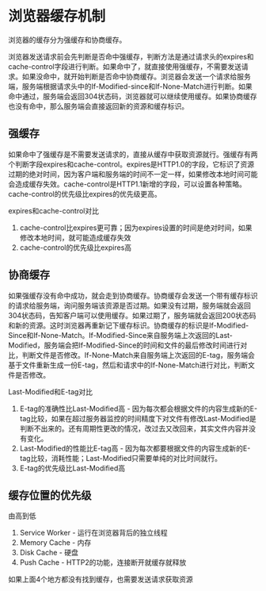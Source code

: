 # 浏览器缓存机制

浏览器的缓存分为强缓存和协商缓存。

浏览器发送请求前会先判断是否命中强缓存，判断方法是通过请求头的expires和cache-control字段进行判断。如果命中了，就直接使用强缓存，不需要发送请求。如果没命中，就开始判断是否命中协商缓存。浏览器会发送一个请求给服务端，服务端根据请求头中的If-Modified-since和If-None-Match进行判断。如果命中通过，服务端会返回304状态码，浏览器就可以继续使用缓存。如果协商缓存也没有命中，那么服务端会直接返回新的资源和缓存标识。


## 强缓存

如果命中了强缓存是不需要发送请求的，直接从缓存中获取资源就行。强缓存有两个判断字段expires和cache-control。expires是HTTP1.0的字段，它标识了资源过期的绝对时间，因为客户端和服务端的时间不一定一样，如果修改本地时间可能会造成缓存失效。cache-control是HTTP1.1新增的字段，可以设置各种策略。cache-control的优先级比expires的优先级更高。

expires和cache-control对比

1. cache-control比expires更可靠；因为expires设置的时间是绝对时间，如果修改本地时间，就可能造成缓存失效
2. cache-control的优先级比expires高

## 协商缓存

如果强缓存没有命中成功，就会走到协商缓存。协商缓存会发送一个带有缓存标识的请求给服务端，询问服务端该资源是否过期。如果没有过期，服务端就会返回304状态码，告知客户端可以使用缓存。如果过期了，服务端就会返回200状态码和新的资源。这时浏览器再重新记下缓存标识。协商缓存的标识是If-Modified-Since和If-None-Match。If-Modified-Since来自服务端上次返回的Last-Modified，服务端会把If-Modified-Since的时间和文件的最后修改时间进行对比，判断文件是否修改。If-None-Match来自服务端上次返回的E-tag，服务端会基于文件重新生成一份E-tag，然后和请求中的If-None-Match进行对比，判断文件是否修改。

Last-Modified和E-tag对比

1. E-tag的准确性比Last-Modified高 - 因为每次都会根据文件的内容生成新的E-tag比较，如果在超过服务器监控的时间精度下对文件有修改Last-Modified是判断不出来的。还有周期性更改的情况，改过去又改回来，其实文件内容并没有变化。
2. Last-Modified的性能比E-tag高 - 因为每次都要根据文件的内容生成新的E-tag比较，消耗性能；Last-Modified只需要单纯的对比时间就行。
3. E-tag的优先级比Last-Modified高


## 缓存位置的优先级

由高到低

1. Service Worker - 运行在浏览器背后的独立线程
2. Memory Cache - 内存
3. Disk Cache - 硬盘
4. Push Cache - HTTP2的功能，连接断开就缓存就释放

如果上面4个地方都没有找到缓存，也需要发送请求获取资源
